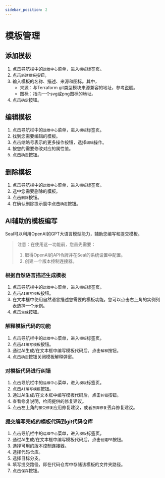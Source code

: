 ```yaml
---
sidebar_position: 2
---
```



# 模板管理

## 添加模板

1. 点击导航栏中的`运维中心`菜单，进入`模板`标签页。
2. 点击`新建模板`按钮。
3. 输入模板的名称、描述、来源和图标。其中，
    - 来源：与Terraform git类型模块来源兼容的地址，参考[说明](https://developer.hashicorp.com/terraform/language/modules/sources#module-sources)。
    - 图标：指向一个svg或png图标的地址。
4. 点击`确定`按钮。

## 编辑模板

1. 点击导航栏中的`运维中心`菜单，进入`模板`标签页。
2. 找到您需要编辑的模板。
3. 点击缩略号表示的更多操作按钮，选择`编辑`操作。
4. 按您的需要修改对应的属性值。
5. 点击`确定`按钮。

## 删除模板

1. 点击导航栏中的`运维中心`菜单，进入`模板`标签页。
2. 选中您需要删除的模板。
3. 点击`删除`按钮。
4. 在确认删除提示窗中点击`确定`按钮。

## AI辅助的模板编写

Seal可以利用OpenAI的GPT大语言模型能力，辅助您编写和提交模板。

> 注意：在使用这一功能前，您首先需要：
> 1. 取得OpenAI的API令牌并在Seal的系统设置中配置。
> 2. 创建一个版本控制连接器。

### 根据自然语言描述生成模板

1. 点击导航栏中的`运维中心`菜单，进入`模板`标签页。
2. 点击`AI编写模板`按钮。
3. 在文本框中使用自然语言描述您需要的模板功能。您可以点击右上角的实例列表选择一个示例。
4. 点击`生成`按钮。

### 解释模板代码的功能

1. 点击导航栏中的`运维中心`菜单，进入`模板`标签页。
2. 点击`AI编写模板`按钮。
3. 通过AI生成/在文本框中编写模板代码后，点击`解释`按钮。
4. 点击`确定`按钮关闭模板解释弹窗。

### 对模板代码进行纠错

1. 点击导航栏中的`运维中心`菜单，进入`模板`标签页。
2. 点击`AI编写模板`按钮。
3. 通过AI生成/在文本框中编写模板代码后，点击`纠错`按钮。
4. 查看修复说明，检阅提供的修复建议。
5. 点击左上角的`接受修复`应用修复建议，或者`放弃修复`丢弃修复建议。

### 提交编写完成的模板代码到git代码仓库

1. 点击导航栏中的`运维中心`菜单，进入`模板`标签页。
2. 通过AI生成/在文本框中编写模板代码后，点击`创建PR`按钮。
3. 选择可用的版本控制连接器。
4. 选择代码仓库。
5. 选择目标分支。
6. 填写提交路径，即在代码仓库中存储该模板的文件夹路径。
7. 点击`保存`按钮。
